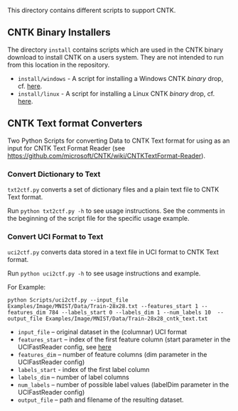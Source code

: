 This directory contains different scripts to support CNTK.

## CNTK Binary Installers

The directory `install` contains scripts which are used in the CNTK binary download to install 
CNTK on a users system. They are not intended to run from this location in the repository.

* `install/windows` - A script for installing a Windows CNTK *binary* drop, cf. [here](https://github.com/Microsoft/CNTK/wiki/Setup-Windows-Binary-Script).
* `install/linux` - A script for installing a Linux CNTK *binary* drop, cf. [here](https://github.com/Microsoft/CNTK/wiki/Setup-Linux-Binary-Script).

## CNTK Text format Converters

Two Python Scripts for converting Data to CNTK Text format for using as an input for CNTK Text Format 
Reader (see https://github.com/microsoft/CNTK/wiki/CNTKTextFormat-Reader).

### Convert Dictionary to Text

`txt2ctf.py` converts a set of dictionary files and a plain text file to CNTK Text format.

Run `python txt2ctf.py -h` to see usage instructions. See the comments in the beginning of the script 
file for the specific usage example. 

### Convert UCI Format to Text

`uci2ctf.py` converts data stored in a text file in UCI format to CNTK Text format. 

Run `python uci2ctf.py -h` to see usage instructions and example. 

For Example:
```
python Scripts/uci2ctf.py --input_file Examples/Image/MNIST/Data/Train-28x28.txt --features_start 1 --features_dim 784 --labels_start 0 --labels_dim 1 --num_labels 10  --output_file Examples/Image/MNIST/Data/Train-28x28_cntk_text.txt
```
- `input_file` – original dataset in the (columnar) UCI format
- `features_start` – index of the first feature column (start parameter in the UCIFastReader config, see [here](https://github.com/Microsoft/CNTK/wiki/UCI-Fast-Reader)
- `features_dim` – number of feature columns (dim parameter in the UCIFastReader config)
- `labels_start` - index of the first label column
- `labels_dim` – number of label columns
- `num_labels` – number of possible label values (labelDim parameter in the UCIFastReader config)
- `output_file` – path and filename of the resulting dataset.

